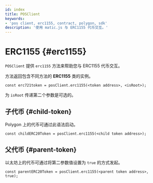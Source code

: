 ```yaml
---
id: index
title: POSClient
keywords:
- 'pos client, erc1155, contract, polygon, sdk'
description: '使用 matic.js 与 ERC1155 代币交互。'
---
```


# ERC1155 {#erc1155}

`POSClient` 提供 `erc1155` 方法来帮助您与 ERC1155 代币交互。

 方法返回包含不同方法的 **ERC1155** 类的实例。

```
const erc721token = posClient.erc1155(<token address>, <isRoot>);
```

为 `isRoot` 传递第二个参数是可选的。

## 子代币 {#child-token}

Polygon 上的代币可通过此语法启动。

```
const childERC20Token = posClient.erc1155(<child token address>);
```

## 父代币 {#parent-token}

以太坊上的代币可通过将第二参数值设置为 `true` 的方式发起。

```
const parentERC20Token = posClient.erc1155(<parent token address>, true);
```
